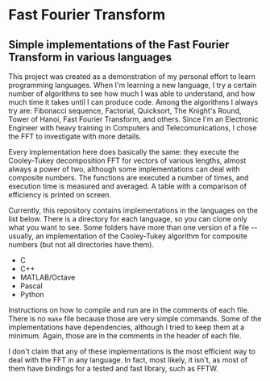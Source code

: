 # Fast Fourier Transform
## Simple implementations of the Fast Fourier Transform in various languages

This project was created as a demonstration of my personal effort to learn programming languages. When I'm learning a new language, I try a certain number of algorithms to see how much I was able to understand, and how much time it takes until I can produce code. Among the algorithms I always try are: Fibonacci sequence, Factorial, Quicksort, The Knight's Round, Tower of Hanoi, Fast Fourier Transform, and others. Since I'm an Electronic Engineer with heavy training in Computers and Telecomunications, I chose the FFT to investigate with more details.

Every implementation here does basically the same: they execute the Cooley-Tukey decomposition FFT for vectors of various lengths, almost always a power of two, although some implementations can deal with composite numbers. The functions are executed a number of times, and execution time is measured and averaged. A table with a comparison of efficiency is printed on screen.

Currently, this repository contains implementations in the languages on the list below. There is a directory for each language, so you can clone only what you want to see. Some folders have more than one version of a file -- usually, an implementation of the Cooley-Tukey algorithm for composite numbers (but not all directories have them).

* C
* C++
* MATLAB/Octave
* Pascal
* Python

Instructions on how to compile and run are in the comments of each file. There is no `make` file because those are very simple commands. Some of the implementations have dependencies, although I tried to keep them at a minimum. Again, those are in the comments in the header of each file.

I don't claim that any of these implementations is the most efficient way to deal with the FFT in any language. In fact, most likely, it isn't, as most of them have bindings for a tested and fast library, such as FFTW.
